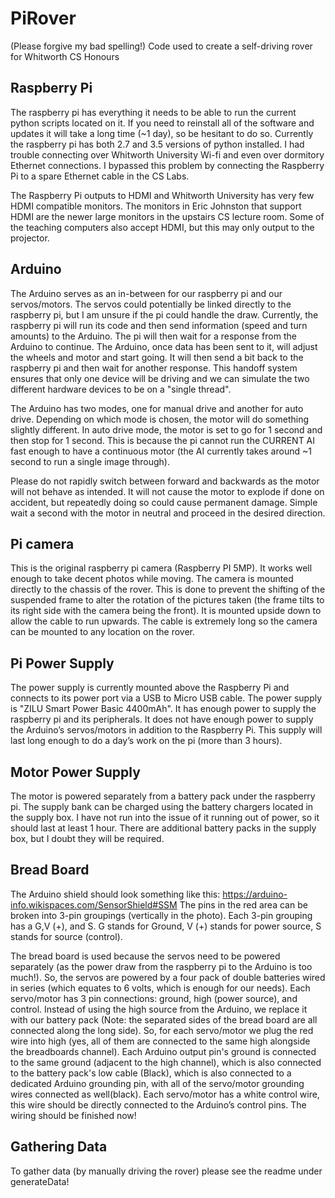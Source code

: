 # PiRover
(Please forgive my bad spelling!)
Code used to create a self-driving rover for Whitworth CS Honours

## Raspberry Pi
The raspberry pi has everything it needs to be able to run the current python scripts located on it.
If you need to reinstall all of the software and updates it will take a long time (~1 day), so be hesitant to do so.
Currently the raspberry pi has both 2.7 and 3.5 versions of python installed. I had trouble connecting over Whitworth University Wi-fi and even over dormitory Ethernet connections.
I bypassed this problem by connecting the Raspberry Pi to a spare Ethernet cable in the CS Labs. 

The Raspberry Pi outputs to HDMI and Whitworth University has very few HDMI compatible monitors. The monitors in Eric Johnston that support HDMI are the newer large monitors in the upstairs CS lecture room.
Some of the teaching computers also accept HDMI, but this may only output to the projector.


## Arduino
The Arduino serves as an in-between for our raspberry pi and our servos/motors. The servos could potentially be linked directly to the raspberry pi, but I am unsure if the pi could handle the draw.
Currently, the raspberry pi will run its code and then send information (speed and turn amounts) to the Arduino. The pi will then wait for a response from the Arduino to continue.
The Arduino, once data has been sent to it, will adjust the wheels and motor and start going. It will then send a bit back to the raspberry pi and then wait for another response.
This handoff system ensures that only one device will be driving and we can simulate the two different hardware devices to be on a "single thread".

The Arduino has two modes, one for manual drive and another for auto drive. Depending on which mode is chosen, the motor will do something slightly different. 
In auto drive mode, the motor is set to go for 1 second and then stop for 1 second. This is because the pi cannot run the CURRENT AI fast enough to have a continuous motor (the AI currently takes around ~1 second to run a single image through).

Please do not rapidly switch between forward and backwards as the motor will not behave as intended. It will not cause the motor to explode if done on accident, but repeatedly doing so could cause permanent damage.
Simple wait a second with the motor in neutral and proceed in the desired direction.

## Pi camera
This is the original raspberry pi camera (Raspberry PI 5MP). It works well enough to take decent photos while moving. The camera is mounted directly to the chassis of the rover.
This is done to prevent the shifting of the suspended frame to alter the rotation of the pictures taken (the frame tilts to its right side with the camera being the front).
It is mounted upside down to allow the cable to run upwards.
The cable is extremely long so the camera can be mounted to any location on the rover.


## Pi Power Supply
The power supply is currently mounted above the Raspberry Pi and connects to its power port via a USB to Micro USB cable. The power supply is "ZILU Smart Power Basic 4400mAh".
It has enough power to supply the raspberry pi and its peripherals. It does not have enough power to supply the Arduino’s servos/motors in addition to the Raspberry Pi.
This supply will last long enough to do a day’s work on the pi (more than 3 hours). 


## Motor Power Supply
The motor is powered separately from a battery pack under the raspberry pi. The supply bank can be charged using the battery chargers located in the supply box. I have not run into the issue of it running out of power, so it should last at least 1 hour.
There are additional battery packs in the supply box, but I doubt they will be required.


## Bread Board
The Arduino shield should look something like this: https://arduino-info.wikispaces.com/SensorShield#SSM
The pins in the red area can be broken into 3-pin groupings (vertically in the photo). Each 3-pin grouping has a G,V (+), and S.
G stands for Ground, V (+) stands for power source, S stands for source (control).

The bread board is used because the servos need to be powered separately (as the power draw from the raspberry pi to the Arduino is too much!). 
So, the servos are powered by a four pack of double batteries wired in series (which equates to 6 volts, which is enough for our needs).
Each servo/motor has 3 pin connections: ground, high (power source), and control. Instead of using the high source from the Arduino, we replace it with our battery pack (Note: the separated sides of the bread board are all connected along the long side).
So, for each servo/motor we plug the red wire into high (yes, all of them are connected to the same high alongside the breadboards channel). 
Each Arduino output pin's ground is connected to the same ground (adjacent to the high channel), which is also connected to the battery pack's low cable (Black), which is also connected to a dedicated Arduino grounding pin, with all of the servo/motor grounding wires connected as well(black).
Each servo/motor has a white control wire, this wire should be directly connected to the Arduino’s control pins. The wiring should be finished now! 


## Gathering Data
To gather data (by manually driving the rover) please see the readme under generateData!

